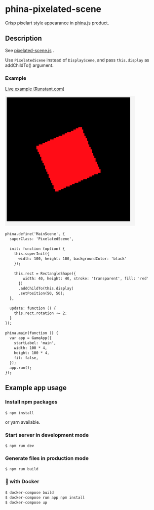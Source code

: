 # phina-pixelated-scene

Crisp pixelart style appearance in [phina.js](https://github.com/phinajs/phina.js) product.

## Description

See [pixelated-scene.js](https://raw.githubusercontent.com/voidproc/phina-pixelated-scene/rdm/readme/pixelated-scene.js) .

Use `PixelatedScene` instead of `DisplayScene`, and pass `this.display` as addChildTo() argument.

### Example

[Live example (Runstant.com)](http://runstant.com/voidproc/projects/ad6d270d)

![example](https://raw.githubusercontent.com/voidproc/phina-pixelated-scene/rdm/readme/example.gif)

```
phina.define('MainScene', {
  superClass: 'PixelatedScene',

  init: function (option) {
    this.superInit({
      width: 100, height: 100, backgroundColor: 'black'
    });

    this.rect = RectangleShape({
        width: 40, height: 40, stroke: 'transparent', fill: 'red'
      })
      .addChildTo(this.display)
      .setPosition(50, 50);
  },

  update: function () {
    this.rect.rotation += 2;
  }
});

phina.main(function () {
  var app = GameApp({
    startLabel: 'main',
    width: 100 * 4,
    height: 100 * 4,
    fit: false,
  });
  app.run();
});
```

## Example app usage

### Install npm packages

```
$ npm install
```

or yarn available.

### Start server in development mode

```
$ npm run dev
```

### Generate files in production mode

```
$ npm run build
```

### 🐳 with Docker

```
$ docker-compose build
$ docker-compose run app npm install
$ docker-compose up
```
